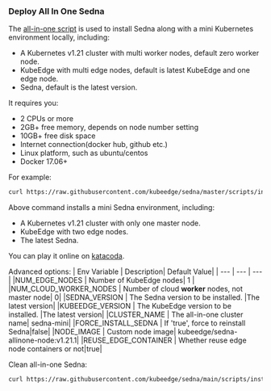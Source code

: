 ### Deploy All In One Sedna
The [all-in-one script](/scripts/installation/all-in-one.sh) is used to install Sedna along with a mini Kubernetes environment locally, including:
  - A Kubernetes v1.21 cluster with multi worker nodes, default zero worker node.
  - KubeEdge with multi edge nodes, default is latest KubeEdge and one edge node.
  - Sedna, default is the latest version.

It requires you:
  - 2 CPUs or more
  - 2GB+ free memory, depends on node number setting
  - 10GB+ free disk space
  - Internet connection(docker hub, github etc.)
  - Linux platform, such as ubuntu/centos
  - Docker 17.06+

For example: 

  ```bash
  curl https://raw.githubusercontent.com/kubeedge/sedna/master/scripts/installation/all-in-one.sh | KUBEEDGE_VERSION=v1.8.0 NUM_EDGE_NODES=2 bash -
  ```

Above command installs a mini Sedna environment, including:
  - A Kubernetes v1.21 cluster with only one master node.
  - KubeEdge with two edge nodes.
  - The latest Sedna.

You can play it online on [katacoda](https://www.katacoda.com/kubeedge-sedna/scenarios/all-in-one).

Advanced options:
| Env Variable |  Description| Default Value|
| --- |  --- | --- |
|NUM_EDGE_NODES     | Number of KubeEdge nodes| 1 |
|NUM_CLOUD_WORKER_NODES    | Number of cloud **worker** nodes, not master node| 0|
|SEDNA_VERSION    | The Sedna version to be installed. |The latest version|
|KUBEEDGE_VERSION    | The KubeEdge version to be installed. |The latest version|
|CLUSTER_NAME       | The all-in-one cluster name| sedna-mini|
|FORCE_INSTALL_SEDNA       | If 'true', force to reinstall Sedna|false|
|NODE_IMAGE       | Custom node image| kubeedge/sedna-allinone-node:v1.21.1|
|REUSE_EDGE_CONTAINER      | Whether reuse edge node containers or not|true|

Clean all-in-one Sedna:  
  ```bash
  curl https://raw.githubusercontent.com/kubeedge/sedna/main/scripts/installation/all-in-one.sh | bash /dev/stdin clean
  ```